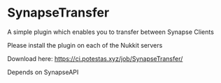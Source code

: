 # SynapseTransfer
A simple plugin which enables you to transfer between Synapse Clients

Please install the plugin on each of the Nukkit servers

Download here: https://ci.potestas.xyz/job/SynapseTransfer/

Depends on SynapseAPI
